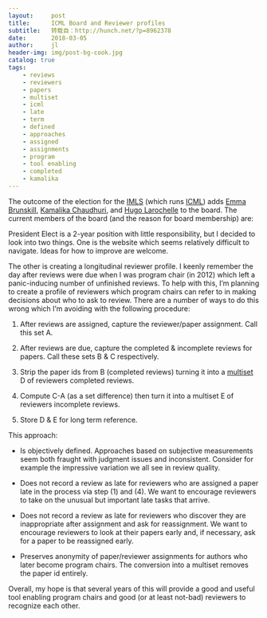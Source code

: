 ```yaml
---
layout:     post
title:      ICML Board and Reviewer profiles
subtitle:   转载自：http://hunch.net/?p=8962378
date:       2018-03-05
author:     jl
header-img: img/post-bg-cook.jpg
catalog: true
tags:
    - reviews
    - reviewers
    - papers
    - multiset
    - icml
    - late
    - term
    - defined
    - approaches
    - assigned
    - assignments
    - program
    - tool enabling
    - completed
    - kamalika
---
```


The outcome of the election for the [IMLS](https://icml.cc/imls) (which runs [ICML](http://icml.cc/.)) adds [Emma Brunskill](https://cs.stanford.edu/people/ebrun), [Kamalika Chaudhuri](http://cseweb.ucsd.edu/~kamalika), and [Hugo Larochelle](https://research.google.com/pubs/105144.html) to the board. The current members of the board (and the reason for board membership) are:

President Elect is a 2-year position with little responsibility, but I decided to look into two things. One is the website which seems relatively difficult to navigate. Ideas for how to improve are welcome. 

The other is creating a longitudinal reviewer profile. I keenly remember the day after reviews were due when I was program chair (in 2012) which left a panic-inducing number of unfinished reviews. To help with this, I’m planning to create a profile of reviewers which program chairs can refer to in making decisions about who to ask to review. There are a number of ways to do this wrong which I’m avoiding with the following procedure:

1. After reviews are assigned, capture the reviewer/paper assignment. Call this set A.

1. After reviews are due, capture the completed & incomplete reviews for papers. Call these sets B & C respectively.

1. Strip the paper ids from B (completed reviews) turning it into a [multiset](https://en.wikipedia.org/wiki/Multiset) D of reviewers completed reviews.

1. Compute C-A (as a set difference) then turn it into a multiset E of reviewers incomplete reviews.

1. Store D & E for long term reference.


This approach:

- Is objectively defined. Approaches based on subjective measurements seem both fraught with judgment issues and inconsistent. Consider for example the impressive variation we all see in review quality.

- Does not record a review as late for reviewers who are assigned a paper late in the process via step (1) and (4). We want to encourage reviewers to take on the unusual but important late tasks that arrive. 

- Does not record a review as late for reviewers who discover they are inappropriate after assignment and ask for reassignment. We want to encourage reviewers to look at their papers early and, if necessary, ask for a paper to be reassigned early. 

- Preserves anonymity of paper/reviewer assignments for authors who later become program chairs. The conversion into a multiset removes the paper id entirely.


Overall, my hope is that several years of this will provide a good and useful tool enabling program chairs and good (or at least not-bad) reviewers to recognize each other. 
